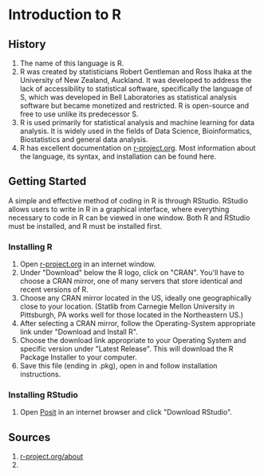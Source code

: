 # Introduction to R

## History
1. The name of this language is R.
2. R was created by statisticians Robert Gentleman and Ross Ihaka at the University of New Zealand, Auckland. It was developed to address the lack of accessibility to statistical software, specifically the language of S, which was developed in Bell Laboratories as statistical analysis software but became monetized and restricted. R is open-source and free to use unlike its predecessor S. 
3. R is used primarily for statistical analysis and machine learning for data analysis. It is widely used in the fields of Data Science, Bioinformatics, Biostatistics and general data analysis.
4. R has excellent documentation on [r-project.org](https://www.r-project.org/). Most information about the language, its syntax, and installation can be found here.

## Getting Started
A simple and effective method of coding in R is through RStudio. RStudio allows users to write in R in a graphical interface, where everything necessary to code in R can be viewed in one window. Both R and RStudio must be installed, and R must be installed first.

### Installing R
1. Open [r-project.org](https://www.r-project.org/) in an internet window.
2. Under "Download" below the R logo, click on "CRAN". You'll have to choose a CRAN mirror, one of many servers that store identical and recent versions of R.
3. Choose any CRAN mirror located in the US, ideally one geographically close to your location. (Statlib from Carnegie Mellon University in Pittsburgh, PA works well for those located in the Northeastern US.)
4. After selecting a CRAN mirror, follow the Operating-System appropriate link under "Download and Install R".
5. Choose the download link appropriate to your Operating System and specific version under "Latest Release". This will download the R Package Installer to your computer.
6. Save this file (ending in .pkg), open in and follow installation instructions.


### Installing RStudio
1. Open [Posit](https://posit.co/) in an internet browser and click "Download RStudio". 

## Sources
1. [r-project.org/about](https://www.r-project.org/about.html)
2. 
